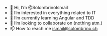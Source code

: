 - 👋 Hi, I’m @SolombrinoIsmail
- 👀 I’m interested in everything related to IT
- 🌱 I’m currently learning Angular and TDD 
- 💞️ I’m looking to collaborate on (nothing atm.)
- 📫 How to reach me ismail@solombrino.ch

<!---
SolombrinoIsmail/SolombrinoIsmail is a ✨ special ✨ repository because its `README.md` (this file) appears on your GitHub profile.
You can click the Preview link to take a look at your changes.
--->
